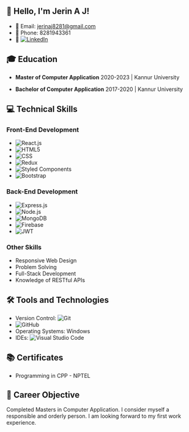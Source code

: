 ## 👋 Hello, I'm Jerin A J!

- 📧 Email: jerinaj8281@gmail.com
- 📱 Phone: 8281943361
- 💼 [![LinkedIn](https://img.shields.io/badge/LinkedIn-blue)](https://www.linkedin.com/in/jerin-aj-5b4486267/)
## 🎓 Education

- **Master of Computer Application**
  2020-2023 | Kannur University

- **Bachelor of Computer Application**
  2017-2020 | Kannur University

## 💻 Technical Skills

### Front-End Development

- ![React.js](https://img.shields.io/badge/React.js-61DAFB?style=flat&logo=react&logoColor=white)
- ![HTML5](https://img.shields.io/badge/HTML5-E34F26?style=flat&logo=html5&logoColor=white)
- ![CSS](https://img.shields.io/badge/CSS-1572B6?style=flat&logo=css3&logoColor=white)
- ![Redux](https://img.shields.io/badge/Redux-764ABC?style=flat&logo=redux&logoColor=white)
- ![Styled Components](https://img.shields.io/badge/Styled_Components-DB7093?style=flat&logo=styled-components&logoColor=white)
- ![Bootstrap](https://img.shields.io/badge/Bootstrap-563D7C?style=flat&logo=bootstrap&logoColor=white)

### Back-End Development

- ![Express.js](https://img.shields.io/badge/Express.js-000000?style=flat&logo=express&logoColor=white)
- ![Node.js](https://img.shields.io/badge/Node.js-339933?style=flat&logo=node.js&logoColor=white)
- ![MongoDB](https://img.shields.io/badge/MongoDB-47A248?style=flat&logo=mongodb&logoColor=white)
- ![Firebase](https://img.shields.io/badge/Firebase-FFCA28?style=flat&logo=firebase&logoColor=black)
- ![JWT](https://img.shields.io/badge/JWT-000000?style=flat&logo=json-web-tokens)

### Other Skills

- Responsive Web Design
- Problem Solving
- Full-Stack Development
- Knowledge of RESTful APIs

## 🛠️ Tools and Technologies

- Version Control: ![Git](https://img.shields.io/badge/Git-F05032?style=flat&logo=git&logoColor=white)
- ![GitHub](https://img.shields.io/badge/GitHub-181717?style=flat&logo=github&logoColor=white)
- Operating Systems: Windows
- IDEs: ![Visual Studio Code](https://img.shields.io/badge/VS_Code-007ACC?style=flat&logo=visual-studio-code&logoColor=white)

## 📚 Certificates

- Programming in CPP - NPTEL

## 🎯 Career Objective

Completed Masters in Computer Application. I consider myself a responsible and orderly person. I am looking forward to my first work experience.

